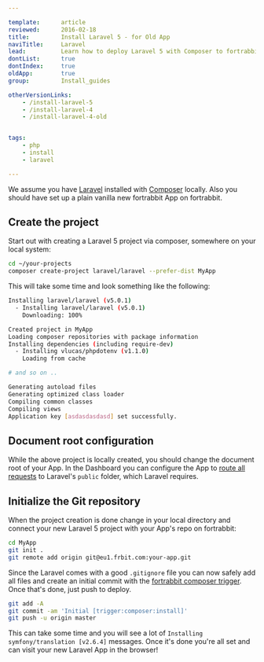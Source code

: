 ```yaml
---

template:      article
reviewed:      2016-02-18
title:         Install Laravel 5 - for Old App
naviTitle:     Laravel
lead:          Learn how to deploy Laravel 5 with Composer to fortrabbit.
dontList:      true
dontIndex:     true
oldApp:        true
group:         Install_guides

otherVersionLinks:
    - /install-laravel-5
    - /install-laravel-4
    - /install-laravel-4-old


tags:
    - php
    - install
    - laravel

---
```


We assume you have [Laravel](http://laravel.com/docs/5.0/installation) installed with [Composer](https://getcomposer.org/doc/00-intro.md) locally. Also you should have set up a plain vanilla new fortrabbit App on fortrabbit.

Create the project
------------------

Start out with creating a Laravel 5 project via composer, somewhere on your local system:

``` bash
cd ~/your-projects
composer create-project laravel/laravel --prefer-dist MyApp
```

This will take some time and look something like the following:

``` bash
Installing laravel/laravel (v5.0.1)
  - Installing laravel/laravel (v5.0.1)
    Downloading: 100%

Created project in MyApp
Loading composer repositories with package information
Installing dependencies (including require-dev)
  - Installing vlucas/phpdotenv (v1.1.0)
    Loading from cache

# and so on ..

Generating autoload files
Generating optimized class loader
Compiling common classes
Compiling views
Application key [asdasdasdasd] set successfully.
```

Document root configuration
---------------------------

While the above project is locally created, you should change the document root of your App. In the Dashboard you can configure the App to [route all requests](domains#toc-set-a-custom-root-path) to Laravel's `public` folder, which Laravel requires.

Initialize the Git repository
-----------------------------

When the project creation is done change in your local directory and connect your new Laravel 5 project with your App's repo on fortrabbit:

``` bash
cd MyApp
git init .
git remote add origin git@eu1.frbit.com:your-app.git
```

Since the Laravel comes with a good `.gitignore` file you can now safely add all files and create an initial commit with the [fortrabbit composer trigger](#..). Once that's done, just push to deploy.

``` bash
git add -A
git commit -am 'Initial [trigger:composer:install]'
git push -u origin master
```

This can take some time and you will see a lot of `Installing symfony/translation [v2.6.4]` messages. Once it's done you're all set and can visit your new Laravel App in the browser!

